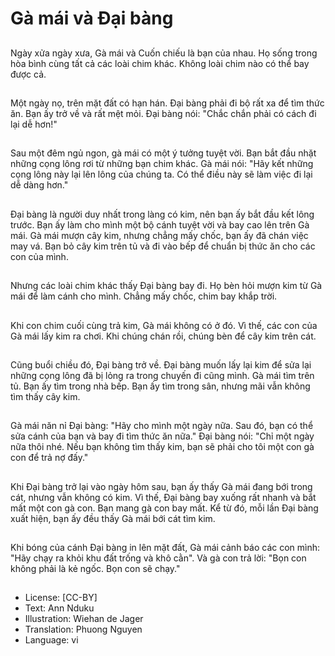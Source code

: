 # Gà mái và Đại bàng

##
Ngày xửa ngày xưa, Gà mái và Cuốn chiếu là bạn của nhau. Họ sống trong hòa bình cùng tất cả các loài chim khác. Không loài chim nào có thể bay được cả.

##
Một ngày nọ, trên mặt đất có hạn hán. Đại bàng phải đi bộ rất xa để tìm thức ăn. Bạn ấy trở về và rất mệt mỏi. Đại bàng nói: "Chắc chắn phải có cách đi lại dễ hơn!"

##
Sau một đêm ngủ ngon, gà mái có một ý tưởng tuyệt vời. Bạn bắt đầu nhặt những cọng lông rơi từ những bạn chim khác. Gà mái nói: "Hãy kết những cọng lông này lại lên lông của chúng ta. Có thể điều này sẽ làm việc đi lại dễ dàng hơn."

##
Đại bàng là người duy nhất trong làng có kim, nên bạn ấy bắt đầu kết lông trước. Bạn ấy làm cho mình một bộ cánh tuyệt vời và bay cao lên trên Gà mái. Gà mái mượn cây kim, nhưng chẳng mấy chốc, bạn ấy đã chán việc may vá. Bạn bỏ cây kim trên tủ và đi vào bếp để chuẩn bị thức ăn cho các con của mình.

##
Nhưng các loài chim khác thấy Đại bàng bay đi. Họ bèn hỏi mượn kim từ Gà mái để làm cánh cho mình. Chẳng mấy chốc, chim bay khắp trời.

##
Khi con chim cuối cùng trả kim, Gà mái không có ở đó. Vì thế, các con của Gà mái lấy kim ra chơi. Khi chúng chán rồi, chúng bèn để cây kim trên cát.

##
Cũng buổi chiều đó, Đại bàng trở về. Đại bàng muốn lấy lại kim để sửa lại những cọng lông đã bị lỏng ra trong chuyến đi cũng mình. Gà mái tìm trên tủ. Bạn ấy tìm trong nhà bếp. Bạn ấy tìm trong sân, nhưng mãi vẫn không tìm thấy cây kim.

##
Gà mái năn nỉ Đại bàng: "Hãy cho mình một ngày nữa. Sau đó, bạn có thể sửa cánh của bạn và bay đi tìm thức ăn nữa." Đại bàng nói: "Chỉ một ngày nữa thôi nhé. Nếu bạn không tìm thấy kim, bạn sẽ phải cho tôi một con gà con để trả nợ đấy."

##
Khi Đại bàng trở lại vào ngày hôm sau, bạn ấy thấy Gà mái đang bới trong cát, nhưng vẫn không có kim. Vì thế, Đại bàng bay xuống rất nhanh và bắt mất một con gà con. Bạn mang gà con bay mất. Kể từ đó, mỗi lần Đại bàng xuất hiện, bạn ấy đều thấy Gà mái bới cát tìm kim.

##
Khi bóng của cánh Đại bàng in lên mặt đất, Gà mái cảnh báo các con mình: "Hãy chạy ra khỏi khu đất trống và khô cằn". Và gà con trả lời: "Bọn con không phải là kẻ ngốc. Bọn con sẽ chạy."

##
* License: [CC-BY]
* Text: Ann Nduku
* Illustration: Wiehan de Jager
* Translation: Phuong Nguyen
* Language: vi
